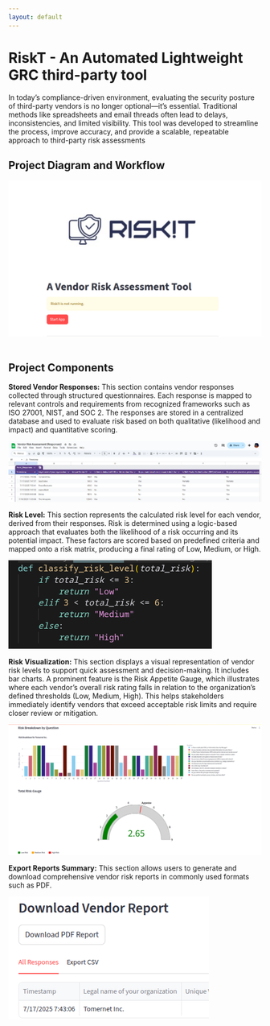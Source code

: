 ```yaml
---
layout: default
---
```


# RiskT - An Automated Lightweight GRC third-party tool
In today’s compliance-driven environment, evaluating the security posture of third-party vendors is no longer optional—it’s essential. Traditional methods like spreadsheets and email threads often lead to delays, inconsistencies, and limited visibility. This tool was developed to streamline the process, improve accuracy, and provide a scalable, repeatable approach to third-party risk assessments

## Project Diagram and Workflow
<img src="/myfolder/riskit.png" alt="">
<img src="/myfolder/workflow" alt="">



## Project Components

**Stored Vendor Responses:**  This section contains vendor responses collected through structured questionnaires. Each response is mapped to relevant controls and requirements from recognized frameworks such as ISO 27001, NIST, and SOC 2. The responses are stored in a centralized database and used to evaluate risk based on both qualitative (likelihood and impact) and quantitative scoring.

<img src="/myfolder/storedvendorresponses.png" alt="">

**Risk Level:** This section represents the calculated risk level for each vendor, derived from their responses. Risk is determined using a logic-based approach that evaluates both the likelihood of a risk occurring and its potential impact. These factors are scored based on predefined criteria and mapped onto a risk matrix, producing a final rating of Low, Medium, or High.

<img src="/myfolder/risklevel.png" alt="">

**Risk Visualization:** This section displays a visual representation of vendor risk levels to support quick assessment and decision-making. It includes bar charts. A prominent feature is the Risk Appetite Gauge, which illustrates where each vendor’s overall risk rating falls in relation to the organization’s defined thresholds (Low, Medium, High). This helps stakeholders immediately identify vendors that exceed acceptable risk limits and require closer review or mitigation.

<img src="/myfolder/riskdashboard.png" alt="">


**Export Reports Summary:** This section allows users to generate and download comprehensive vendor risk reports in commonly used formats such as PDF.

<img src="/myfolder/exportreport.png" alt="">













